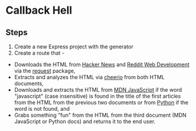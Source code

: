 # Callback Hell

## Steps

1. Create a new Express project with the generator
1. Create a route that -
  - Downloads the HTML from [Hacker News](https://news.ycombinator.com/) and [Reddit Web Development](https://www.reddit.com/r/Web_Development/) via the [request](https://www.npmjs.com/package/request) package,
  - Extracts and analyzes the HTML via [cheerio](https://www.npmjs.com/package/cheerio) from both HTML documents,
  - Downloads and extracts the HTML from [MDN JavaScript](https://developer.mozilla.org/en-US/docs/Web/JavaScript) if the word "javascript" (case insensitive) is found in the title of the first articles from the HTML from the previous two documents or from [Python](https://www.python.org/) if the word is not found, and
  - Grabs something "fun" from the HTML from the third document (MDN JavaScript or Python docs) and returns it to the end user.
